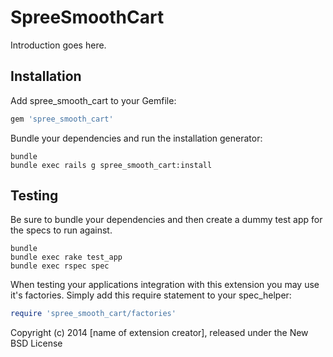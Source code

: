 SpreeSmoothCart
===============

Introduction goes here.

Installation
------------

Add spree_smooth_cart to your Gemfile:

```ruby
gem 'spree_smooth_cart'
```

Bundle your dependencies and run the installation generator:

```shell
bundle
bundle exec rails g spree_smooth_cart:install
```

Testing
-------

Be sure to bundle your dependencies and then create a dummy test app for the specs to run against.

```shell
bundle
bundle exec rake test_app
bundle exec rspec spec
```

When testing your applications integration with this extension you may use it's factories.
Simply add this require statement to your spec_helper:

```ruby
require 'spree_smooth_cart/factories'
```

Copyright (c) 2014 [name of extension creator], released under the New BSD License
